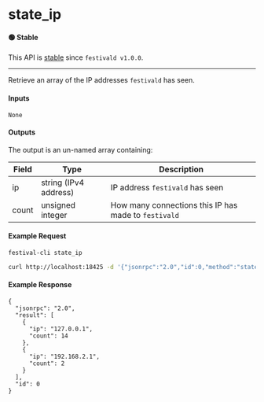 # state_ip

#### 🟢 Stable
This API is [stable](/api-stability/marker.md) since `festivald v1.0.0`.

---

Retrieve an array of the IP addresses `festivald` has seen.

#### Inputs

`None`

#### Outputs
The output is an un-named array containing:

| Field     | Type                  | Description |
|-----------|-----------------------|-------------|
| ip        | string (IPv4 address) | IP address `festivald` has seen
| count     | unsigned integer      | How many connections this IP has made to `festivald`

#### Example Request
```bash
festival-cli state_ip
```
```bash
curl http://localhost:18425 -d '{"jsonrpc":"2.0","id":0,"method":"state_ip"}'
```

#### Example Response
```
{
  "jsonrpc": "2.0",
  "result": [
    {
      "ip": "127.0.0.1",
      "count": 14
    },
    {
      "ip": "192.168.2.1",
      "count": 2
    }
  ],
  "id": 0
}
```
